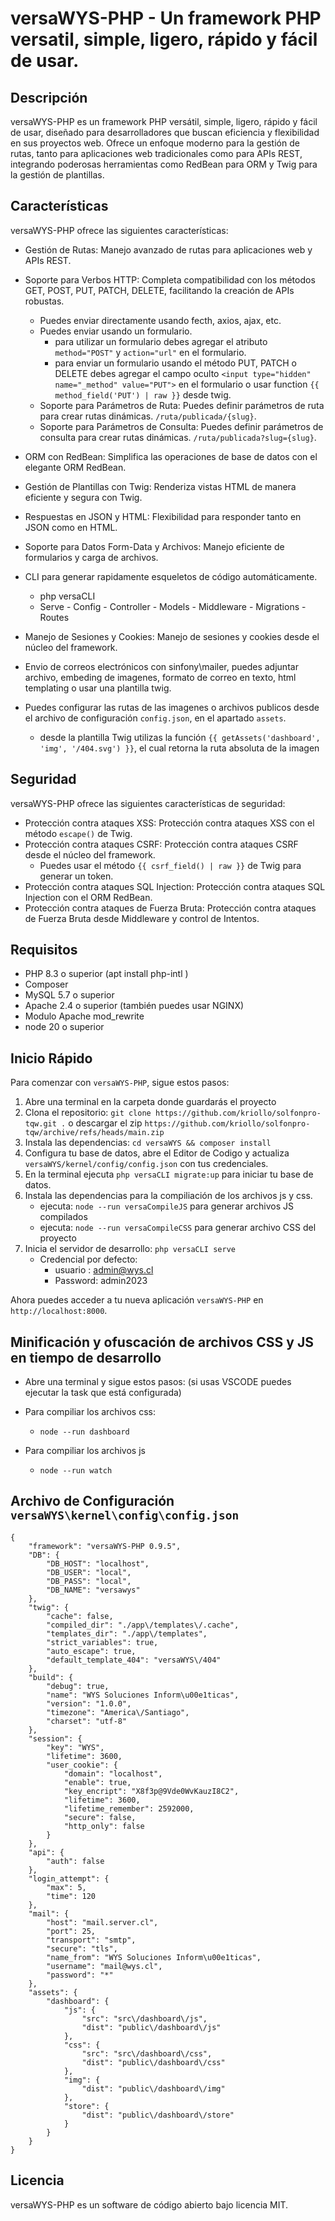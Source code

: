 # versaWYS-PHP - Un framework PHP versatil, simple, ligero, rápido y fácil de usar.

## Descripción

versaWYS-PHP es un framework PHP versátil, simple, ligero, rápido y fácil de usar, diseñado para desarrolladores que buscan eficiencia y flexibilidad en sus proyectos web. Ofrece un enfoque moderno para la gestión de rutas, tanto para aplicaciones web tradicionales como para APIs REST, integrando poderosas herramientas como RedBean para ORM y Twig para la gestión de plantillas.

## Características

versaWYS-PHP ofrece las siguientes características:

-   Gestión de Rutas: Manejo avanzado de rutas para aplicaciones web y APIs REST.
-   Soporte para Verbos HTTP: Completa compatibilidad con los métodos GET, POST, PUT, PATCH, DELETE, facilitando la creación de APIs robustas.

    -   Puedes enviar directamente usando fecth, axios, ajax, etc.
    -   Puedes enviar usando un formulario.
        -   para utilizar un formulario debes agregar el atributo `method="POST"` y `action="url"` en el formulario.
        -   para enviar un formulario usando el método PUT, PATCH o DELETE debes agregar el campo oculto `<input type="hidden" name="_method" value="PUT">` en el formulario o usar function `{{ method_field('PUT') | raw }}` desde twig.
    -   Soporte para Parámetros de Ruta: Puedes definir parámetros de ruta para crear rutas dinámicas. `/ruta/publicada/{slug}`.
    -   Soporte para Parámetros de Consulta: Puedes definir parámetros de consulta para crear rutas dinámicas. `/ruta/publicada?slug={slug}`.

-   ORM con RedBean: Simplifica las operaciones de base de datos con el elegante ORM RedBean.
-   Gestión de Plantillas con Twig: Renderiza vistas HTML de manera eficiente y segura con Twig.
-   Respuestas en JSON y HTML: Flexibilidad para responder tanto en JSON como en HTML.
-   Soporte para Datos Form-Data y Archivos: Manejo eficiente de formularios y carga de archivos.
-   CLI para generar rapidamente esqueletos de código automáticamente.
    -   php versaCLI
    -   Serve - Config - Controller - Models - Middleware - Migrations - Routes
-   Manejo de Sesiones y Cookies: Manejo de sesiones y cookies desde el núcleo del framework.
-   Envio de correos electrónicos con sinfony\mailer, puedes adjuntar archivo, embeding de imagenes, formato de correo en texto, html templating o usar una plantilla twig.
-   Puedes configurar las rutas de las imagenes o archivos publicos desde el archivo de configuración `config.json`, en el apartado `assets`.
    -   desde la plantilla Twig utilizas la función `{{ getAssets('dashboard', 'img', '/404.svg') }}`, el cual retorna la ruta absoluta de la imagen

## Seguridad

versaWYS-PHP ofrece las siguientes características de seguridad:

-   Protección contra ataques XSS: Protección contra ataques XSS con el método `escape()` de Twig.
-   Protección contra ataques CSRF: Protección contra ataques CSRF desde el núcleo del framework.
    -   Puedes usar el método `{{ csrf_field() | raw }}` de Twig para generar un token.
-   Protección contra ataques SQL Injection: Protección contra ataques SQL Injection con el ORM RedBean.
-   Protección contra ataques de Fuerza Bruta: Protección contra ataques de Fuerza Bruta desde Middleware y control de Intentos.

## Requisitos

-   PHP 8.3 o superior (apt install php-intl )
-   Composer
-   MySQL 5.7 o superior
-   Apache 2.4 o superior (también puedes usar NGINX)
-   Modulo Apache mod_rewrite
-   node 20 o superior

## Inicio Rápido

Para comenzar con `versaWYS-PHP`, sigue estos pasos:

1. Abre una terminal en la carpeta donde guardarás el proyecto
2. Clona el repositorio: `git clone https://github.com/kriollo/solfonpro-tqw.git .` o descargar el zip `https://github.com/kriollo/solfonpro-tqw/archive/refs/heads/main.zip`
3. Instala las dependencias: `cd versaWYS && composer install`
4. Configura tu base de datos, abre el Editor de Codigo y actualiza `versaWYS/kernel/config/config.json` con tus credenciales.
5. En la terminal ejecuta `php versaCLI migrate:up` para iniciar tu base de datos.
6. Instala las dependencias para la compiliación de los archivos js y css.
    - ejecuta: `node --run versaCompileJS` para generar archivos JS compilados
    - ejecuta: `node --run versaCompileCSS` para generar archivo CSS del proyecto
7. Inicia el servidor de desarrollo: `php versaCLI serve`
    - Credencial por defecto:
        - usuario : admin@wys.cl
        - Password: admin2023

Ahora puedes acceder a tu nueva aplicación `versaWYS-PHP` en `http://localhost:8000`.

## Minificación y ofuscación de archivos CSS y JS en tiempo de desarrollo

-   Abre una terminal y sigue estos pasos: (si usas VSCODE puedes ejecutar la task que está configurada)

-   Para compiliar los archivos css:

    -   `node --run dashboard`

-   Para compiliar los archivos js

    -   `node --run watch`

## Archivo de Configuración `versaWYS\kernel\config\config.json`

    {
        "framework": "versaWYS-PHP 0.9.5",
        "DB": {
            "DB_HOST": "localhost",
            "DB_USER": "local",
            "DB_PASS": "local",
            "DB_NAME": "versawys"
        },
        "twig": {
            "cache": false,
            "compiled_dir": "./app\/templates\/.cache",
            "templates_dir": "./app\/templates",
            "strict_variables": true,
            "auto_escape": true,
            "default_template_404": "versaWYS\/404"
        },
        "build": {
            "debug": true,
            "name": "WYS Soluciones Inform\u00e1ticas",
            "version": "1.0.0",
            "timezone": "America\/Santiago",
            "charset": "utf-8"
        },
        "session": {
            "key": "WYS",
            "lifetime": 3600,
            "user_cookie": {
                "domain": "localhost",
                "enable": true,
                "key_encript": "X8f3p@9Vde0WvKauzI8C2",
                "lifetime": 3600,
                "lifetime_remember": 2592000,
                "secure": false,
                "http_only": false
            }
        },
        "api": {
            "auth": false
        },
        "login_attempt": {
            "max": 5,
            "time": 120
        },
        "mail": {
            "host": "mail.server.cl",
            "port": 25,
            "transport": "smtp",
            "secure": "tls",
            "name_from": "WYS Soluciones Inform\u00e1ticas",
            "username": "mail@wys.cl",
            "password": "*"
        },
        "assets": {
            "dashboard": {
                "js": {
                    "src": "src\/dashboard\/js",
                    "dist": "public\/dashboard\/js"
                },
                "css": {
                    "src": "src\/dashboard\/css",
                    "dist": "public\/dashboard\/css"
                },
                "img": {
                    "dist": "public\/dashboard\/img"
                },
                "store": {
                    "dist": "public\/dashboard\/store"
                }
            }
        }
    }

## Licencia

versaWYS-PHP es un software de código abierto bajo licencia MIT.
